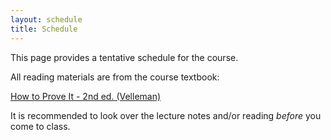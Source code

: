 ```yaml
---
layout: schedule
title: Schedule
---
```


This page provides a tentative schedule for the course.

All reading materials are from the course textbook:

[How to Prove It - 2nd ed. (Velleman)](https://www.cambridge.org/core/books/how-to-prove-it/97F48414AF68062CCE4BBACBA3DDE1E9)

It is recommended to look over the lecture notes and/or reading <i>before</i> you come to class.

<script>
	console.log("Generating calendar!");
	autogenCalendar({ omitLabs: true, omitFinalExams: true });
	console.log("Done generating calendar!");
</script>
